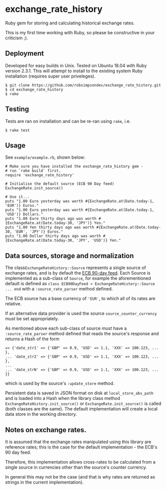 # exchange_rate_history
Ruby gem for storing and calculating historical exchange rates.

This is my first time working with Ruby, so please be constructive in your criticism ;).


## Deployment

Developed for easy builds in Unix. Tested on Ubuntu 18.04 with Ruby version 2.3.1. This will attempt to install to the existing system Ruby installation (requires super user priveleges).

```
$ git clone https://github.com/robsimpsondev/exchange_rate_history.git
$ cd exchange_rate_history
$ rake
```


## Testing

Tests are ran on installation and can be re-ran using `rake`, i.e.

```
$ rake test
```


## Usage

See `example/example.rb`, shown below:
```
# Make sure you have installed the exchange_rate_history gem - 
# run `rake build` first.
require 'exchange_rate_history'

# Initialise the default source (ECB 90 Day feed)
ExchangeRate.init_source()

# Use it...
puts "1.00 Euro yesterday was worth #{ExchangeRate.at(Date.today-1, 'EUR')} Euros."
puts "1.00 Euro yesterday was worth #{ExchangeRate.at(Date.today-1, 'USD')} Dollars."
puts "1.00 Euro thirty days ago was worth #{ExchangeRate.at(Date.today-30, 'JPY')} Yen."
puts "1.00 Yen thirty days ago was worth #{ExchangeRate.at(Date.today-30, 'EUR', 'JPY')} Euros."
puts "1.00 Dollar thirty days ago was worth #{ExchangeRate.at(Date.today-30, 'JPY', 'USD')} Yen."
```


## Data sources, storage and normalization

The class`ExchangeRateHistory::Source` represents a single source of exchange rates, and is by default the [ECB 90-day feed](https://www.ecb.europa.eu/stats/eurofxref/eurofxref-hist-90d.xml). Each Source is implemented as a sub-class of `Source`, for example the aforementioned default is defined as `class ECB90DayFeed < ExchangeRateHistory::Source ... end` with a `:source_rate_parser` method defined.

The ECB source has a base currency of `'EUR'`, to which all of its rates are relative.

If an alternative data provider is used the source `source_counter_currency` must be set appropriately.

As mentioned above each sub-class of source *must* have a `:source_rate_parser` method defined that reads the source's response and returns a Hash of the form
```
=> {'date_str1' => {'GBP' => 0.9, 'USD' => 1.1, 'XXX' => 100.123, ... },
... 'date_str2' => {'GBP' => 0.9, 'USD' => 1.1, 'XXX' => 100.123, ... },
...
... 'date_strN' => {'GBP' => 0.9, 'USD' => 1.1, 'XXX' => 100.123, ... }}
```
which is used by the source's `:update_store` method.

Persistent data is saved in JSON format on disk at `local_store_abs_path` and is loaded into a Hash when the library class method `ExchangeRateHistory.init_source()` or `ExchangeRate.init_source()` is called (both classes are the same). The default implementation will create a local data store in the working directory.

## Notes on exchange rates.

It is assumed that the exchange rates manipulated using this library are reference rates; this is the case for the default implementation - the ECB's 90 day feed.

Therefore, this implementation allows cross-rates to be calculated from a single source in currencies other than the source's counter currency.

In general this may not be the case (and that is why rates are returned as strings in the current implementation).